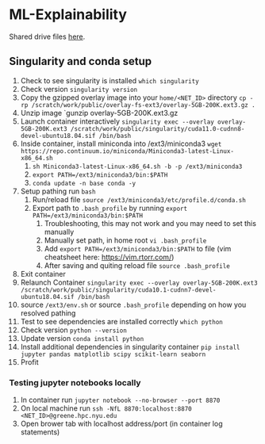 # ML-Explainability

Shared drive files [here](https://drive.google.com/drive/folders/17yneYJ8NzbSN5tS2RLCpaxA35sVmoP5h?usp=sharing).

## Singularity and conda setup

1. Check to see singularity is installed `which singularity`
2. Check version `singularity version`
3. Copy the gzipped overlay image into your `home/<NET_ID>` directory `cp -rp /scratch/work/public/overlay-fs-ext3/overlay-5GB-200K.ext3.gz .`
4. Unzip image `gunzip overlay-5GB-200K.ext3.gz
5. Launch container interactively `singularity exec --overlay overlay-5GB-200K.ext3 /scratch/work/public/singularity/cuda11.0-cudnn8-devel-ubuntu18.04.sif /bin/bash`
6. Inside container, install miniconda into /ext3/miniconda3 `wget https://repo.continuum.io/miniconda/Miniconda3-latest-Linux-x86_64.sh`
   1. `sh Miniconda3-latest-Linux-x86_64.sh -b -p /ext3/miniconda3`
   2. `export PATH=/ext3/miniconda3/bin:$PATH`
   3. `conda update -n base conda -y`
7. Setup pathing run `bash`
   1. Run/reload file `source /ext3/miniconda3/etc/profile.d/conda.sh`
   2. Export path to `.bash_profile` by running `export PATH=/ext3/miniconda3/bin:$PATH`
      1. Troubleshooting, this may not work and you may need to set this manually
      2. Manually set path, in home root `vi .bash_profile`
      3. Add `export PATH=/ext3/miniconda3/bin:$PATH` to file (vim cheatsheet here: https://vim.rtorr.com/)
      4. After saving and quiting reload file `source .bash_profile`
8. Exit container
9. Relaunch Container `singularity exec --overlay overlay-5GB-200K.ext3 /scratch/work/public/singularity/cuda10.1-cudnn7-devel-ubuntu18.04.sif /bin/bash`
10. source `/ext3/env.sh` or source `.bash_profile` depending on how you resolved pathing
11. Test to see dependencies are installed correctly `which python`
12. Check version `python --version`
13. Update version `conda install python`
14. Install additional dependencies in singularity container `pip install jupyter pandas matplotlib scipy scikit-learn seaborn`
15. Profit

### Testing jupyter notebooks locally

1. In container run `jupyter notebook --no-browser --port 8870`
2. On local machine run `ssh -NfL 8870:localhost:8870 <NET_ID>@greene.hpc.nyu.edu`
3. Open brower tab with localhost address/port (in container log statements)
